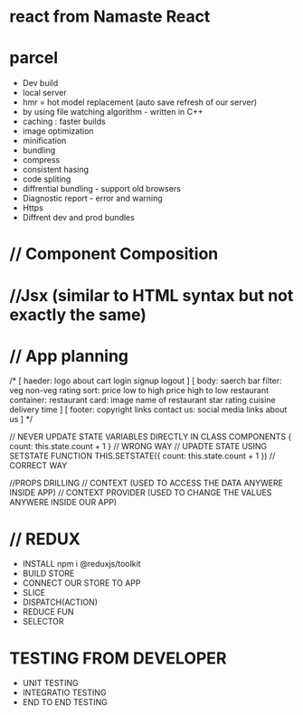 # react from Namaste React 

# parcel 

- Dev build
- local server
- hmr = hot model replacement  (auto save refresh of our server)
- by using file watching algorithm - written in C++
- caching : faster builds
- image optimization
- minification
- bundling 
- compress
- consistent hasing 
- code spliting
- diffrential bundling - support old browsers
- Diagnostic report - error and warning
- Https
- Diffrent dev and prod bundles


# // Component Composition

# //Jsx  (similar to HTML syntax   but not exactly the same)


# // App planning
/*
 [
 haeder:
  logo
  about
  cart
  login
    signup
    logout
 ] 
 [
  body:
  saerch bar
  filter:
    veg
    non-veg
    rating
  sort:
    price low to high
    price high to low
  restaurant container:
    restaurant card:
     image
     name of restaurant
     star rating
     cuisine
     delivery time
 ]
 [
footer:
  copyright
  links
  contact us:
    social media links
    about us
]
*/

// NEVER UPDATE STATE VARIABLES DIRECTLY IN CLASS COMPONENTS
{ count: this.state.count + 1 } // WRONG WAY 
// UPADTE STATE USING SETSTATE FUNCTION
THIS.SETSTATE({ count: this.state.count + 1 }) // CORRECT WAY

//PROPS DRILLING
// CONTEXT (USED TO ACCESS THE DATA ANYWERE INSIDE APP)
// CONTEXT PROVIDER (USED TO CHANGE THE VALUES ANYWERE INSIDE OUR APP)

# // REDUX 
- INSTALL npm i @reduxjs/toolkit
- BUILD STORE 
- CONNECT OUR STORE TO APP
- SLICE
- DISPATCH(ACTION)
- REDUCE FUN
- SELECTOR


# TESTING FROM DEVELOPER
- UNIT TESTING
- INTEGRATIO TESTING
- END TO END TESTING
